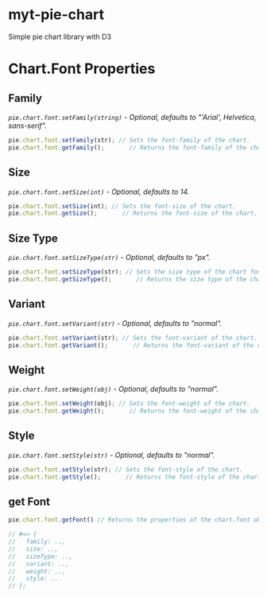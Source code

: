 # myt-pie-chart
Simple pie chart library with D3

# Chart.Font Properties

## Family

  _`pie.chart.font.setFamily(string)` - Optional, defaults to "'Arial', Helvetica, sans-serif"._

```JavaScript
pie.chart.font.setFamily(str); // Sets the font-family of the chart.
pie.chart.font.getFamily();       // Returns the font-family of the chart.
```

## Size

  _`pie.chart.font.setSize(int)` - Optional, defaults to 14._

```JavaScript
pie.chart.font.setSize(int); // Sets the font-size of the chart.
pie.chart.font.getSize();       // Returns the font-size of the chart.
```
## Size Type

  _`pie.chart.font.setSizeType(str)` - Optional, defaults to "px"._

```JavaScript
pie.chart.font.setSizeType(str); // Sets the size type of the chart font.
pie.chart.font.getSizeType();       // Returns the size type of the chart font.
```
## Variant

  _`pie.chart.font.setVariant(str)` - Optional, defaults to "normal"._

```JavaScript
pie.chart.font.setVariant(str); // Sets the font-variant of the chart.
pie.chart.font.getVariant();       // Returns the font-variant of the chart.
```
## Weight

  _`pie.chart.font.setWeight(obj)` - Optional, defaults to "normal"._

```JavaScript
pie.chart.font.setWeight(obj); // Sets the font-weight of the chart.
pie.chart.font.getWeight();       // Returns the font-weight of the chart.
```

## Style

  _`pie.chart.font.setStyle(str)` - Optional, defaults to "normal"._

```JavaScript
pie.chart.font.setStyle(str); // Sets the font-style of the chart.
pie.chart.font.getStyle();       // Returns the font-style of the chart.
```

## get Font

```JavaScript
pie.chart.font.getFont() // Returns the properties of the chart.font object

// #=> {
//   family: ..,
//   size: ..,
//   sizeType: ..,
//   variant: ..,
//   weight: ..,
//   style: ..
// };
```
